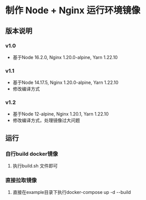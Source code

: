 # 制作 Node + Nginx 运行环境镜像

## 版本说明
### v1.0
 - 基于Node 16.2.0, Nginx 1.20.0-alpine, Yarn 1.22.10
### v1.1
 - 基于Node 14.17.5, Nginx 1.20.0-alpine, Yarn 1.22.10
 - 修改编译方式
### v1.2
 - 基于Node 12-alpine, Nginx 1.20.1, Yarn 1.22.10
 - 修改编译方式，处理镜像过大问题

## 运行
### 自行build docker镜像
 1. 执行build.sh 文件即可

### 直接拉取镜像
 1. 直接在example目录下执行docker-compose up -d --build
















